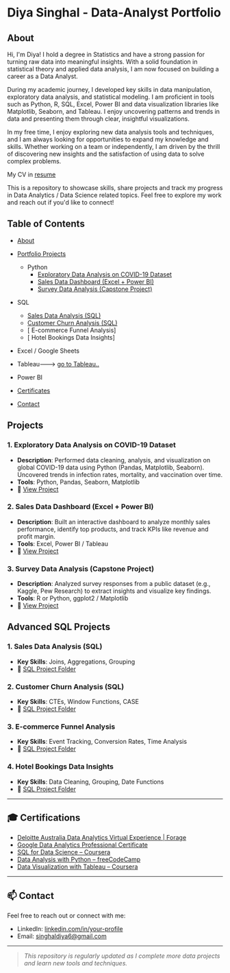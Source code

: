 # Diya Singhal - Data-Analyst Portfolio
## About
Hi, I'm Diya! I hold a degree in Statistics and have a strong passion for turning raw data into meaningful insights. With a solid foundation in statistical theory and applied data analysis, I am now focused on building a career as a Data Analyst.

During my academic journey, I developed key skills in data manipulation, exploratory data analysis, and statistical modeling. I am proficient in tools such as Python, R, SQL, Excel, Power BI and data visualization libraries like Matplotlib, Seaborn, and Tableau. I enjoy uncovering patterns and trends in data and presenting them through clear, insightful visualizations.

In my free time, I enjoy exploring new data analysis tools and techniques, and I am always looking for opportunities to expand my knowledge and skills. Whether working on a team or independently, I am driven by the thrill of discovering new insights and the satisfaction of using data to solve complex problems.

My CV in [resume](https://github.com/diyaaa148/Data-Analysis-Portfolio/blob/main/diya_resume.pdf)

This is a repository to showcase skills, share projects and track my progress in Data Analytics / Data Science related topics.
Feel free to explore my work and reach out if you'd like to connect!

## Table of Contents
- [About](https://github.com/tiannaparris/Data-Analysis-Portfolio/blob/main/README.md#about)
- [Portfolio Projects](https://github.com/tiannaparris/Data-Analysis-Portfolio/blob/main/README.md#portfolio-projects)
  - Python
    - [Exploratory Data Analysis on COVID-19 Dataset](https://github.com/tiannaparris/Data-Analysis-Portfolio#analyzing-the-factors-contributing-to-the-success-of-a-movie)
    - [ Sales Data Dashboard (Excel + Power BI)](https://github.com/tiannaparris/Data-Analysis-Portfolio#tech-store-sales-analysis)  
    - [ Survey Data Analysis (Capstone Project)](https://github.com/tiannaparris/Data-Analysis-Portfolio#covid-19-data-exploration)
 - SQL
    - [ Sales Data Analysis (SQL)](https://github.com/tiannaparris/Data-Analysis-Portfolio#nashville-housing-data-cleaning)
    - [ Customer Churn Analysis (SQL)](https://github.com/tiannaparris/Data-Analysis-Portfolio#legendary-pok%C3%A9mon-analysis)
    - [ E-commerce Funnel Analysis]
    - [ Hotel Bookings Data Insights]
  - Excel / Google Sheets
  - Tableau---> [go to Tableau..](https://public.tableau.com/app/profile/tianna.parris)
  - Power BI
  


- [Certificates](https://github.com/tiannaparris/Data-Analysis-Portfolio/blob/main/README.md#certificates)
- [Contact](https://github.com/tiannaparris/Data-Analysis-Portfolio/blob/main/README.md#contacts)
## Projects

### 1. Exploratory Data Analysis on COVID-19 Dataset
- **Description**: Performed data cleaning, analysis, and visualization on global COVID-19 data using Python (Pandas, Matplotlib, Seaborn). Uncovered trends in infection rates, mortality, and vaccination over time.
- **Tools**: Python, Pandas, Seaborn, Matplotlib
- 🔗 [View Project](https://github.com/yourusername/covid19-data-analysis)

### 2. Sales Data Dashboard (Excel + Power BI)
- **Description**: Built an interactive dashboard to analyze monthly sales performance, identify top products, and track KPIs like revenue and profit margin.
- **Tools**: Excel, Power BI / Tableau
- 🔗 [View Project](https://github.com/yourusername/sales-dashboard)

### 3. Survey Data Analysis (Capstone Project)
- **Description**: Analyzed survey responses from a public dataset (e.g., Kaggle, Pew Research) to extract insights and visualize key findings.
- **Tools**: R or Python, ggplot2 / Matplotlib
- 🔗 [View Project](https://github.com/yourusername/survey-analysis)


##  Advanced SQL Projects

### 1. Sales Data Analysis (SQL)
- **Key Skills**: Joins, Aggregations, Grouping
- 🔗 [SQL Project Folder](./sql-projects/sales-sql-analysis)

### 2. Customer Churn Analysis (SQL)
- **Key Skills**: CTEs, Window Functions, CASE
- 🔗 [SQL Project Folder](./sql-projects/churn-analysis)

### 3. E-commerce Funnel Analysis
- **Key Skills**: Event Tracking, Conversion Rates, Time Analysis
- 🔗 [SQL Project Folder](./sql-projects/ecommerce-funnel)

### 4. Hotel Bookings Data Insights
- **Key Skills**: Data Cleaning, Grouping, Date Functions
- 🔗 [SQL Project Folder](./sql-projects/hotel-bookings)

---

## 🎓 Certifications

- [Deloitte Australia Data Analytics Virtual Experience | Forage](https://forage-uploads-prod.s3.amazonaws.com/completion-certificates/9PBTqmSxAf6zZTseP/io9DzWKe3PTsiS6GG_9PBTqmSxAf6zZTseP_TEzgYQTKLzFDPuX3h_1746984281529_completion_certificate.pdf)
-  [Google Data Analytics Professional Certificate](https://www.coursera.org/professional-certificates/google-data-analytics)
- [SQL for Data Science – Coursera](https://www.coursera.org/learn/sql-for-data-science)
- [Data Analysis with Python – freeCodeCamp](https://www.freecodecamp.org/learn/data-analysis-with-python/)
- [Data Visualization with Tableau – Coursera](https://www.coursera.org/learn/visualization-with-tableau)

---

## 📫 Contact
Feel free to reach out or connect with me:
- LinkedIn: [linkedin.com/in/your-profile](https://www.linkedin.com/in/diya-singhal-6b5335230)
- Email: singhaldiya6@gmail.com

---

> *This repository is regularly updated as I complete more data projects and learn new tools and techniques.*

